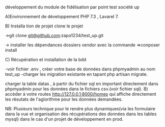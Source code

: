 développement du module de fidélisation par point test société up

A)Environnement de développement PHP 7.3 , Lavarel 7.

B) Installa tion de projet clone le projet

->git clone git@github.com:zapo1234/test_up.git

-> installer les dépendances dossiers vendor avec la commande =>conposer install

C) Récupération et installation de la bdd

-voir fichier .env , créer votre base de données dans phpmyadmin au nom test_up -charger les migration existante en tapant php artisan migrate.

charger la table datas , à partir du fichier sql en important directement dans phpmyadmin pour les données dans le fichiers csv.(voir fichier sql).
B) accèder à votre routes http://127.0.0.1:8000/homes qui affiche directement les résutats de l'aglorithme pour les données demandées.

NB: Plusieurs technique pour le rendre plus dynamiques(via les formulaire dans la vue et organisation des récupérations des données dans les tables mysql) dans le cas d'un projet de développement en prod.
